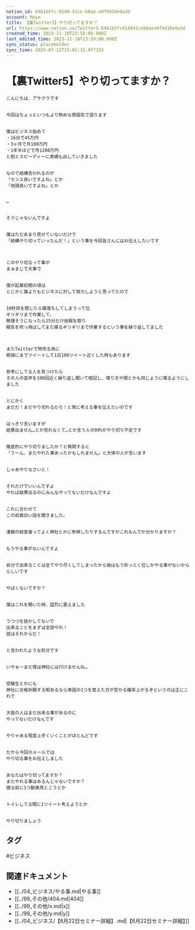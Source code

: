 ```yaml
---
notion_id: 6461b5fc-9140-41ce-b0ae-a9f9d10e9a3d
account: Main
title: 【裏Twitter5】やり切ってますか？
url: https://www.notion.so/Twitter5-6461b5fc914041ceb0aea9f9d10e9a3d
created_time: 2023-11-10T23:58:00.000Z
last_edited_time: 2023-11-10T23:59:00.000Z
sync_status: placeholder
sync_time: 2025-07-12T15:01:15.077155
---
```

# 【裏Twitter5】やり切ってますか？

```plain text
こんにちは、アサクラです


今回はちょっといつもより熱めな雰囲気で語ります


僕はビジネス始めて
・16日で45万円
・3ヶ月で月100万円
・1年半ほどで月1280万円
と割とスピーディーに実績も出していきました


なので結構言われるのが
「センス良いですよね」とか
「地頭良いですよね」とか


…


そうじゃないんですよ


僕はただあまり見せていないだけで
「結構やり切っていったんだ！」という事を今回皆さんにはお伝えしたいです



このやり切るって事が
まぁまじで大事で


僕が起業初期の頃は
とにかく誰よりもビジネスに対して努力しようと思ってたので


10秒目を閉じたら寝落ちしてしまうって位
ギリギリまで作業して、
無理そうになったら15分だけ仮眠を取り
眠気を吹っ飛ばしてまた寝るギリギリまで作業するという事を繰り返してました



またTwitterで物売る為に
極端にまでツイートして1日100ツイート近くした時もあります


参考にしてる人を見つけたら
その人の音声を100回近く繰り返し聞いて暗記し、喋り方や間とかも同じように喋るようにしました


とにかく
まだだ！まだやり切れるだろ！と常に考える事を伝えたいのです


はっきり言いますが
結果出ません…とか売れなくて…とか言う人の99%がやり切り不足です


徹底的にやり切りましたか？と質問すると
「うーん、まだやれた事あったかもしれません」と大体の人が言います


じゃあやりなさいと！


それだけでいいんですよ
やれば結果出るのにみんなやってないだけなんですよ


これに合わせて
この前面白い話を聞きました。


凄腕の経営者ってよく神社とかに参拝したりするんですがこれなんでか分かりますか？


もうやる事がないんですよ


自分で出来ることは全てやり尽くしてしまったから後はもう祈っとく位しかやる事がないかららしいです


やばくないですか？


僕はこれを聞いた時、猛烈に震えました


うつつを抜かしてないで
出来ることをまずは全部やれ！
話はそれからだ！


と言われたような気分です


いやぁ～まだ僕は神社には行けませんね…


受験生とかにも
神社に合格祈願する暇あるなら単語の1つを覚えた方が受かる確率上がるぞというのは正にこれで


大抵の人はまだ出来る事があるのに
やってないだけなんです


やりゃある程度上手くいくことがほとんどです


だから今回のメールでは
やり切る事をお伝えしました


あなたはやり切ってますか？
まだやれる事はあるんじゃないですか？
寝る前に1つ動画見とこうとか


トイレしてる間に1ツイート考えようとか


やり切りましょう
```

## タグ

#ビジネス 

## 関連ドキュメント

- [[../04_ビジネス/やる事.md|やる事]]
- [[../99_その他/404.md|404]]
- [[../99_その他/x.md|x]]
- [[../99_その他/y.md|y]]
- [[../04_ビジネス/【6月22日セミナー詳細】.md|【6月22日セミナー詳細】]]
